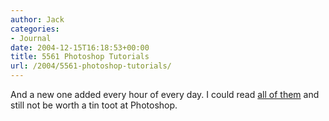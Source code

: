 ```yaml
---
author: Jack
categories:
- Journal
date: 2004-12-15T16:18:53+00:00
title: 5561 Photoshop Tutorials
url: /2004/5561-photoshop-tutorials/
---
```


And a new one added every hour of every day. I could read [all of them][1] and still not be worth a tin toot at Photoshop.

 [1]: http://www.good-tutorials.com/